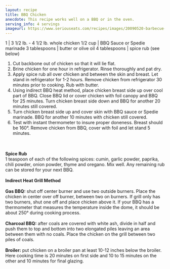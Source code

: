 ```yaml
---
layout: recipe
title: BBQ Chicken
anecdote: This recipe works well on a BBQ or in the oven.
serving_info: 4 servings
imageurl: https://www.seriouseats.com/recipes/images/20090520-barbecue-chicken.jpg
---
```

<!-- Ingredients -->

1 | 3 1/2 lb. - 4 1/2 lb. whole chicken
1/2 cup | BBQ Sauce or Spedie marinade
3 tablespoons | butter or olive oil
4 tablespoons | spice rub (see below)

<!-- split -->
<!-- Steps -->
1. Cut backbone out of chicken so that it will lie flat.
2. Brine chicken for one hour in refrigerator. Rinse thoroughly and pat dry.
3. Apply spice rub all over chicken and between the skin and breast. Let stand in refrigerator for 1-2 hours. Remove chicken from refrigerator 30 minutes prior to cooking. Rub with butter.
4. Using indirect BBQ heat method, place chicken breast side up over cool part of BBQ.  Close BBQ lid or cover chicken with foil canopy and BBQ for 25 minutes. Turn chicken breast side down and BBQ for another 20 minutes still covered.
5. Turn chicken breast side up and cover skin with BBQ sauce or Spedie marinade. BBQ for another 10 minutes with chicken still covered.
6. Test with instant thermometer to insure proper doneness. Breast should be 160°. Remove chicken from BBQ, cover with foil and let stand 5 minutes. 

<br><br>
<b>Spice Rub</b>
<br>
 1 teaspoon of each of the following spices: cumin, garlic powder, paprika, chili powder, onion powder, thyme and oregano. Mix well. Any remaining rub can be stored for your next BBQ. 
<br><br>
<b>Indirect Heat Grill Method</b>
<br><br>
<b>Gas BBQ:</b> shut off center burner and use two outside burners. Place the chicken in center over off burner, between two on burners. If grill only has two burners, shut one off and place chicken above it. If your BBQ has a thermometer that measures the temperature inside the dome, it should be about 250° during cooking process. 
<br><br>
<b>Charcoal BBQ:</b> after coals are covered with white ash, divide in half and push them to top and bottom into two elongated piles leaving an area between them with no coals. Place the chicken on the grill between two piles of coals. 
<br><br>
<b>Broiler:</b> put chicken on a broiler pan at least 10-12 inches below the broiler. Here cooking time is 20 minutes on first side and 10 to 15 minutes on the other and 10 minutes for final glazing.

